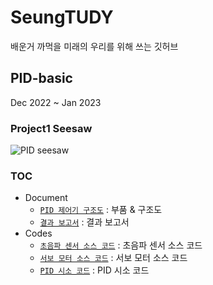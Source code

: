 # SeungTUDY
배운거 까먹을 미래의 우리를 위해 쓰는 깃허브

## PID-basic
Dec 2022 ~ Jan 2023

### Project1 Seesaw
![PID seesaw](https://github.com/LswLlama/SeungTUDY/assets/115550749/932ef15c-d4a4-4798-b70d-9d9317113604)

### TOC
- Document
  - [`PID 제어기 구조도`](project1_seesaw/src/Seesaw_structure.md) : 부품 & 구조도
  - [`결과 보고서`](project1_seesaw/reource/결과보고서(수정본).docx) : 결과 보고서
- Codes
  - [`초음파 센서 소스 코드`](project1_seesaw/src/s_codes/s_ultrasonic) : 초음파 센서 소스 코드
  - [`서보 모터 소스 코드`](project1_seesaw/src/s_codes/s_servo_serial) : 서보 모터 소스 코드
  - [`PID 시소 코드`](project1_seesaw/src/code-seesaw) : PID 시소 코드
